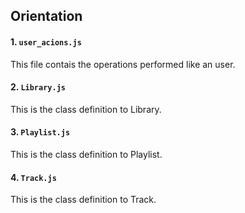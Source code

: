 ## **Orientation**  
#### **1. `user_acions.js`**
This file contais the operations performed like an user.  
  

#### **2. `Library.js`**
This is the class definition to Library.  
  

#### **3. `Playlist.js`**
This is the class definition to Playlist.  
  

#### **4. `Track.js`**
This is the class definition to Track.  